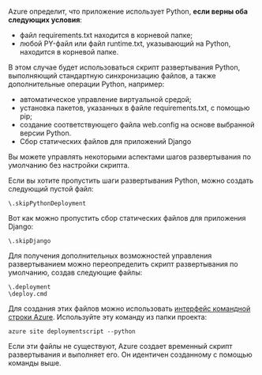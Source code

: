 Azure определит, что приложение использует Python, **если верны оба следующих условия**:

- файл requirements.txt находится в корневой папке;
- любой PY-файл или файл runtime.txt, указывающий на Python, находится в корневой папке.

В этом случае будет использоваться скрипт развертывания Python, выполняющий стандартную синхронизацию файлов, а также дополнительные операции Python, например:

- автоматическое управление виртуальной средой;
- установка пакетов, указанных в файле requirements.txt, с помощью pip;
- создание соответствующего файла web.config на основе выбранной версии Python.
- Сбор статических файлов для приложений Django

Вы можете управлять некоторыми аспектами шагов развертывания по умолчанию без настройки скрипта.

Если вы хотите пропустить шаги развертывания Python, можно создать следующий пустой файл:

    \.skipPythonDeployment

Вот как можно пропустить сбор статических файлов для приложения Django:

    \.skipDjango 

Для получения дополнительных возможностей управления развертыванием можно переопределить скрипт развертывания по умолчанию, создав следующие файлы:

    \.deployment
    \deploy.cmd

Для создания этих файлов можно использовать [интерфейс командной строки Azure][]. Используйте эту команду из папки проекта:

    azure site deploymentscript --python

Если эти файлы не существуют, Azure создает временный скрипт развертывания и выполняет его. Он идентичен созданному с помощью команды выше.

[интерфейс командной строки Azure]: http://azure.microsoft.com/downloads/

<!---HONumber=July15_HO3-->